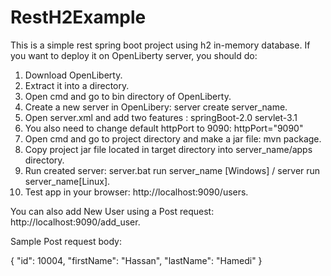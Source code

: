 # RestH2Example

This is a simple rest spring boot project using h2 in-memory database.
If you want to deploy it on OpenLiberty server, you should do:

  1. Download OpenLiberty.
  2. Extract it into a directory.
  3. Open cmd and go to bin directory of OpenLiberty.
  4. Create a new server in OpenLibery: server create server_name.
  5. Open server.xml and add two features : 
      <featureManager>
          <feature>springBoot-2.0</feature>
          <feature>servlet-3.1</feature>
      </featureManager>
  6. You also need to change default httpPort to 9090: httpPort="9090"
  7. Open cmd and go to project directory and make a jar file: mvn package.
  8. Copy project jar file located in target directory into server_name/apps directory.
  9. Run created server: server.bat run server_name [Windows] / server run server_name[Linux].
  10. Test app in your browser: http://localhost:9090/users.
  
You can also add New User using a Post request: http://localhost:9090/add_user.

Sample Post request body:
   
  {
    "id": 10004,
    "firstName": "Hassan",
    "lastName": "Hamedi"
  } 
